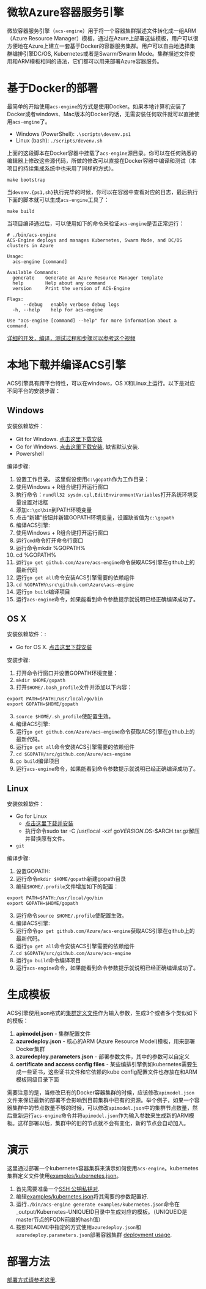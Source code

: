 # 微软Azure容器服务引擎

微软容器服务引擎（`acs-engine`）用于将一个容器集群描述文件转化成一组ARM（Azure Resource Manager）模板，通过在Azure上部署这些模板，用户可以很方便地在Azure上建立一套基于Docker的容器服务集群。用户可以自由地选择集群编排引擎DC/OS, Kubernetes或者是Swarm/Swarm Mode。集群描述文件使用和ARM模板相同的语法，它们都可以用来部署Azure容器服务。

# 基于Docker的部署

最简单的开始使用`acs-engine`的方式是使用Docker。如果本地计算机安装了Docker或者windows、Mac版本的Docker的话，无需安装任何软件就可以直接使用`acs-engine`了。

* Windows (PowerShell): `.\scripts\devenv.ps1`
* Linux (bash): `./scripts/devenv.sh`

上面的这段脚本在Docker容器中挂载了`acs-engine`源目录。你可以在任何熟悉的编辑器上修改这些源代码，所做的修改可以直接在Docker容器中编译和测试（本项目的持续集成系统中也采用了同样的方式）。

```
make bootstrap
```

当`devenv.{ps1,sh}`执行完毕的时候，你可以在容器中查看对应的日志，最后执行下面的脚本就可以生成`acs-engine`工具了：

```
make build
```

当项目编译通过后，可以使用如下的命令来验证`acs-engine`是否正常运行：

```
# ./bin/acs-engine 
ACS-Engine deploys and manages Kubernetes, Swarm Mode, and DC/OS clusters in Azure

Usage:
  acs-engine [command]

Available Commands:
  generate    Generate an Azure Resource Manager template
  help        Help about any command
  version     Print the version of ACS-Engine

Flags:
      --debug   enable verbose debug logs
  -h, --help    help for acs-engine

Use "acs-engine [command] --help" for more information about a command.
```

[详细的开发，编译，测试过程和步骤可以参考这个视频](https://www.youtube.com/watch?v=lc6UZmqxQMs)

# 本地下载并编译ACS引擎

ACS引擎具有跨平台特性，可以在windows，OS X和Linux上运行。以下是对应不同平台的安装步骤：

## Windows

安装依赖软件：
- Git for Windows. [点击这里下载安装](https://git-scm.com/download/win)
- Go for Windows. [点击这里下载安装](https://golang.org/dl/), 缺省默认安装.
- Powershell 

编译步骤: 
 
1. 设置工作目录。 这里假设使用`c:\gopath`作为工作目录：
  1. 使用Windows + R组合键打开运行窗口
  2. 执行命令：`rundll32 sysdm.cpl,EditEnvironmentVariables`打开系统环境变量设置对话框
  3. 添加`c:\go\bin`到PATH环境变量
  4. 点击“新建”按钮并新建GOPATH环境变量，设置缺省值为`c:\gopath`
2. 编译ACS引擎:
  1. 使用Windows + R组合键打开运行窗口
  2. 运行`cmd`命令打开命令行窗口
  3. 运行命令mkdir %GOPATH%
  4. cd %GOPATH%
  5. 运行`go get github.com/Azure/acs-engine`命令获取ACS引擎在github上的最新代码
  6. 运行`go get all`命令安装ACS引擎需要的依赖组件
  7. `cd %GOPATH%\src\github.com\Azure\acs-engine`
  8. 运行`go build`编译项目
3. 运行`acs-engine`命令，如果能看到命令参数提示就说明已经正确编译成功了。

## OS X

安装依赖软件：:
- Go for OS X. [点击这里下载安装](https://golang.org/dl/)

安装步骤: 

1. 打开命令行窗口并设置GOPATH环境变量：
  1. `mkdir $HOME/gopath`
  2. 打开`$HOME/.bash_profile`文件并添加以下内容：
  ```
  export PATH=$PATH:/usr/local/go/bin
  export GOPATH=$HOME/gopath
  ```
  3. `source $HOME/.sh_profile`使配置生效。
2. 编译ACS引擎:
  1. 运行`go get github.com/Azure/acs-engine`命令获取ACS引擎在github上的最新代码。
  2. 运行`go get all`命令安装ACS引擎需要的依赖组件
  3. `cd $GOPATH/src/github.com/Azure/acs-engine`
  4. `go build`编译项目
3. 运行`acs-engine`命令，如果能看到命令参数提示就说明已经正确编译成功了。

## Linux

安装依赖软件：
- Go for Linux
  - [点击这里下载并安装](https://golang.org/dl/)
  - 执行命令sudo tar -C /usr/local -xzf go$VERSION.$OS-$ARCH.tar.gz解压并替换原有文件。
- `git`

编译步骤: 

1. 设置GOPATH:
  1. 运行命令`mkdir $HOME/gopath`新建gopath目录
  2. 编辑`$HOME/.profile`文件增加如下的配置：
  ```
  export PATH=$PATH:/usr/local/go/bin
  export GOPATH=$HOME/gopath
  ```
  3. 运行命令`source $HOME/.profile`使配置生效。
2. 编译ACS引擎:
  1. 运行命令`go get github.com/Azure/acs-engine`获取ACS引擎在github上的最新代码。
  2. 运行`go get all`命令安装ACS引擎需要的依赖组件
  3. `cd $GOPATH/src/github.com/Azure/acs-engine`
  4. 运行`go build`命令编译项目
3. 运行`acs-engine`命令，如果能看到命令参数提示就说明已经正确编译成功了。


# 生成模板

ACS引擎使用json格式的[集群定义文件](clusterdefinition.md)作为输入参数，生成3个或者多个类似如下的模板：

1. **apimodel.json** - 集群配置文件
2. **azuredeploy.json** - 核心的ARM (Azure Resource Model)模板，用来部署Docker集群
3. **azuredeploy.parameters.json** - 部署参数文件，其中的参数可以自定义
4. **certificate and access config files** - 某些编排引擎例如kubernetes需要生成一些证书，这些证书文件和它依赖的kube config配置文件也存放在和ARM模板同级目录下面

需要注意的是，当修改已有的Docker容器集群的时候，应该修改`apimodel.json`文件来保证最新的部署不会影响到目前集群中已有的资源。举个例子，如果一个容器集群中的节点数量不够的时候，可以修改`apimodel.json`中的集群节点数量，然后重新运行`acs-engine`命令并将`apimodel.json`作为输入参数来生成新的ARM模板。这样部署以后，集群中的旧的节点就不会有变化，新的节点会自动加入。

# 演示

这里通过部署一个kubernetes容器集群来演示如何使用`acs-engine`。kubernetes集群定义文件使用[examples/kubernetes.json](../examples/kubernetes.json)。

1. 首先需要准备一个[SSH 公钥私钥对](ssh.md#ssh-key-generation).
2. 编辑[examples/kubernetes.json](../examples/kubernetes.json)将其需要的参数配置好.
3. 运行`./bin/acs-engine generate examples/kubernetes.json`命令在_output/Kubernetes-UNIQUEID目录中生成对应的模板。（UNIQUEID是master节点的FQDN前缀的hash值）
4. 按照README中指定的方式使用`azuredeploy.json`和`azuredeploy.parameters.json`部署容器集群 [deployment usage](../README.md#deployment-usage).

# 部署方法

[部署方式请参考这里](../README.md#deployment-usage).
